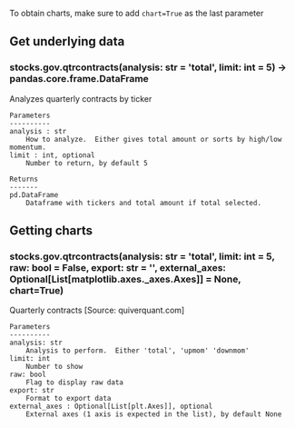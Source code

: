 To obtain charts, make sure to add `chart=True` as the last parameter

## Get underlying data 
### stocks.gov.qtrcontracts(analysis: str = 'total', limit: int = 5) -> pandas.core.frame.DataFrame

Analyzes quarterly contracts by ticker

    Parameters
    ----------
    analysis : str
        How to analyze.  Either gives total amount or sorts by high/low momentum.
    limit : int, optional
        Number to return, by default 5

    Returns
    -------
    pd.DataFrame
        Dataframe with tickers and total amount if total selected.

## Getting charts 
### stocks.gov.qtrcontracts(analysis: str = 'total', limit: int = 5, raw: bool = False, export: str = '', external_axes: Optional[List[matplotlib.axes._axes.Axes]] = None, chart=True)

Quarterly contracts [Source: quiverquant.com]

    Parameters
    ----------
    analysis: str
        Analysis to perform.  Either 'total', 'upmom' 'downmom'
    limit: int
        Number to show
    raw: bool
        Flag to display raw data
    export: str
        Format to export data
    external_axes : Optional[List[plt.Axes]], optional
        External axes (1 axis is expected in the list), by default None
